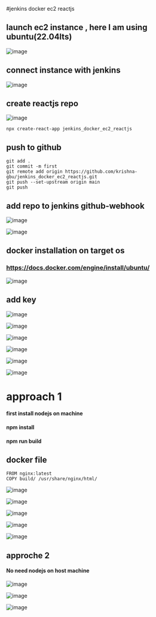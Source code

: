 #jenkins docker ec2 reactjs

## launch ec2 instance , here I am using ubuntu(22.04lts)

![image](https://user-images.githubusercontent.com/40553867/201889291-6f307913-2cdd-4335-a70b-25926bc2e893.png)

## connect instance with jenkins
![image](https://user-images.githubusercontent.com/40553867/201889682-ce0430ee-4571-4cf0-919f-6d09b2b5b1cc.png)

## create reactjs repo
![image](https://user-images.githubusercontent.com/40553867/201889965-3aca7337-a526-4322-a7f8-d7d1866a75bf.png)

```
npx create-react-app jenkins_docker_ec2_reactjs
```

## push to github 

```
git add .
git commit -m first 
git remote add origin https://github.com/krishna-gbu/jenkins_docker_ec2_reactjs.git
git push --set-upstream origin main
git push
```

## add repo to jenkins github-webhook

![image](https://user-images.githubusercontent.com/40553867/201891668-1848774a-6921-4ab7-af61-2687adf7c7ae.png)

![image](https://user-images.githubusercontent.com/40553867/201890867-130cbd8f-0c23-49b4-998e-c7e04c4e189e.png)

## docker installation on target os
### https://docs.docker.com/engine/install/ubuntu/
![image](https://user-images.githubusercontent.com/40553867/203580165-02a22959-0907-4a2d-a3ed-6aa7bb459ba3.png)

## add key 
![image](https://user-images.githubusercontent.com/40553867/203580394-3d6080cc-8391-4608-bbe4-2816daadd0da.png)

![image](https://user-images.githubusercontent.com/40553867/203580629-b5defcc1-ce85-4266-a783-169c57294cb8.png)

![image](https://user-images.githubusercontent.com/40553867/203580764-9bd56ddf-9893-45c9-ad18-a0d46f9546ef.png)

![image](https://user-images.githubusercontent.com/40553867/203580859-c20d41a2-56f6-4d3e-8f14-a5fb48647ac0.png)

![image](https://user-images.githubusercontent.com/40553867/203581120-f11a2dcb-6416-491c-8251-32f07e161ac5.png)

![image](https://user-images.githubusercontent.com/40553867/203581347-40433761-f2b8-4ba4-b654-f2664857bd24.png)
# approach 1
#### first install nodejs on machine 
#### npm install 
#### npm run build

## docker file
```
FROM nginx:latest
COPY build/ /usr/share/nginx/html/
```

![image](https://user-images.githubusercontent.com/40553867/203738531-279bb9dc-b441-420d-9588-4f4239f0d14a.png)

![image](https://user-images.githubusercontent.com/40553867/203738934-aa6b0c5c-aefd-45ad-9bf8-3bfd62283b9b.png)

![image](https://user-images.githubusercontent.com/40553867/203740353-20c9c5d3-3b99-4412-ac27-08aa616fe1d3.png)


![image](https://user-images.githubusercontent.com/40553867/203739492-117b79e5-0264-4607-8f81-d96b96cd1b73.png)

![image](https://user-images.githubusercontent.com/40553867/203738170-593861ae-189b-4623-aba0-38a9f06c6d26.png)

## approche 2
#### No need nodejs on host machine
![image](https://user-images.githubusercontent.com/40553867/203763119-3f5bc1ef-f390-429c-abf3-4c950b08fa8f.png)

![image](https://user-images.githubusercontent.com/40553867/203763564-6f017cc1-2285-4a7c-9c24-6b7e4dd45020.png)

![image](https://user-images.githubusercontent.com/40553867/203763657-374bfeb1-228d-4688-81a5-e8d21d5e3f51.png)

